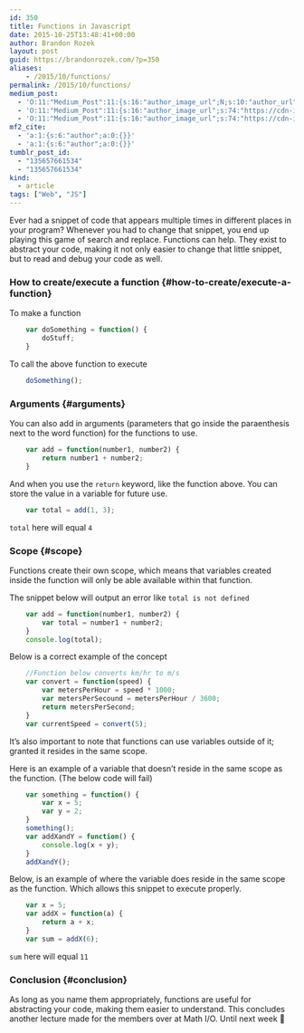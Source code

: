 ```yaml
---
id: 350
title: Functions in Javascript
date: 2015-10-25T13:48:41+00:00
author: Brandon Rozek
layout: post
guid: https://brandonrozek.com/?p=350
aliases:
    - /2015/10/functions/
permalink: /2015/10/functions/
medium_post:
  - 'O:11:"Medium_Post":11:{s:16:"author_image_url";N;s:10:"author_url";N;s:11:"byline_name";N;s:12:"byline_email";N;s:10:"cross_link";N;s:2:"id";N;s:21:"follower_notification";N;s:7:"license";N;s:14:"publication_id";N;s:6:"status";N;s:3:"url";N;}'
  - 'O:11:"Medium_Post":11:{s:16:"author_image_url";s:74:"https://cdn-images-1.medium.com/fit/c/200/200/1*dmbNkD5D-u45r44go_cf0g.png";s:10:"author_url";s:32:"https://medium.com/@brandonrozek";s:11:"byline_name";N;s:12:"byline_email";N;s:10:"cross_link";s:2:"no";s:2:"id";s:12:"44583f68d3fa";s:21:"follower_notification";s:2:"no";s:7:"license";s:19:"all-rights-reserved";s:14:"publication_id";s:2:"-1";s:6:"status";s:6:"public";s:3:"url";s:55:"https://medium.com/@brandonrozek/functions-44583f68d3fa";}'
  - 'O:11:"Medium_Post":11:{s:16:"author_image_url";s:74:"https://cdn-images-1.medium.com/fit/c/200/200/1*dmbNkD5D-u45r44go_cf0g.png";s:10:"author_url";s:32:"https://medium.com/@brandonrozek";s:11:"byline_name";N;s:12:"byline_email";N;s:10:"cross_link";s:2:"no";s:2:"id";s:12:"44583f68d3fa";s:21:"follower_notification";s:2:"no";s:7:"license";s:19:"all-rights-reserved";s:14:"publication_id";s:2:"-1";s:6:"status";s:6:"public";s:3:"url";s:55:"https://medium.com/@brandonrozek/functions-44583f68d3fa";}'
mf2_cite:
  - 'a:1:{s:6:"author";a:0:{}}'
  - 'a:1:{s:6:"author";a:0:{}}'
tumblr_post_id:
  - "135657661534"
  - "135657661534"
kind:
  - article
tags: ["Web", "JS"]
---
```

Ever had a snippet of code that appears multiple times in different places in your program? Whenever you had to change that snippet, you end up playing this game of search and replace. Functions can help. They exist to abstract your code, making it not only easier to change that little snippet, but to read and debug your code as well.

<!--more-->

### <a href="#how-to-create/execute-a-function" name="how-to-create/execute-a-function"></a>How to create/execute a function {#how-to-create/execute-a-function}

To make a function

```javascript
    var doSomething = function() {
        doStuff;
    }
```

To call the above function to execute

```javascript
    doSomething();
```

### <a href="#arguments" name="arguments"></a>Arguments {#arguments}

You can also add in arguments (parameters that go inside the paraenthesis next to the word function) for the functions to use.

```javascript
    var add = function(number1, number2) {
        return number1 + number2;
    }
```

And when you use the `return` keyword, like the function above. You can store the value in a variable for future use.

```javascript
    var total = add(1, 3);
```

<code class="language-javascript">total</code> here will equal `4`

### <a href="#scope" name="scope"></a>Scope {#scope}

Functions create their own scope, which means that variables created inside the function will only be able available within that function.

The snippet below will output an error like <code class="language-javascript">total is not defined</code>

```javascript
    var add = function(number1, number2) {
        var total = number1 + number2;
    }
    console.log(total);
```

Below is a correct example of the concept

```javascript
    //Function below converts km/hr to m/s
    var convert = function(speed) {
        var metersPerHour = speed * 1000;
        var metersPerSecound = metersPerHour / 3600;
        return metersPerSecond;
    }
    var currentSpeed = convert(5);
```

It’s also important to note that functions can use variables outside of it; granted it resides in the same scope.

Here is an example of a variable that doesn&#8217;t reside in the same scope as the function. (The below code will fail)

```javascript
    var something = function() {
        var x = 5;
        var y = 2;
    }
    something();
    var addXandY = function() {
        console.log(x + y);
    }
    addXandY();
```

Below, is an example of where the variable does reside in the same scope as the function. Which allows this snippet to execute properly.

```javascript
    var x = 5;
    var addX = function(a) {
        return a + x;
    }
    var sum = addX(6);
```

<code class="language-javascript">sum</code> here will equal <code class="language-javascript">11</code>

### <a href="#conclusion" name="conclusion"></a>Conclusion {#conclusion}

As long as you name them appropriately, functions are useful for abstracting your code, making them easier to understand. This concludes another lecture made for the members over at Math I/O. Until next week 🙂